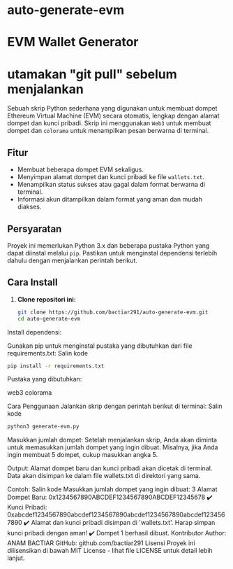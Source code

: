 # auto-generate-evm
# EVM Wallet Generator
# utamakan "git pull" sebelum menjalankan
Sebuah skrip Python sederhana yang digunakan untuk membuat dompet Ethereum Virtual Machine (EVM) secara otomatis, lengkap dengan alamat dompet dan kunci pribadi. Skrip ini menggunakan `Web3` untuk membuat dompet dan `colorama` untuk menampilkan pesan berwarna di terminal.

## Fitur

- Membuat beberapa dompet EVM sekaligus.
- Menyimpan alamat dompet dan kunci pribadi ke file `wallets.txt`.
- Menampilkan status sukses atau gagal dalam format berwarna di terminal.
- Informasi akun ditampilkan dalam format yang aman dan mudah diakses.

## Persyaratan

Proyek ini memerlukan Python 3.x dan beberapa pustaka Python yang dapat diinstal melalui `pip`. Pastikan untuk menginstal dependensi terlebih dahulu dengan menjalankan perintah berikut.

## Cara Install

1. **Clone repositori ini:**

   ```bash
   git clone https://github.com/bactiar291/auto-generate-evm.git
   cd auto-generate-evm
   ```
Install dependensi:

Gunakan pip untuk menginstal pustaka yang dibutuhkan dari file requirements.txt:
Salin kode

```bash
pip install -r requirements.txt
```
Pustaka yang dibutuhkan:

web3
colorama

Cara Penggunaan
Jalankan skrip dengan perintah berikut di terminal:
Salin kode

```bash
python3 generate-evm.py
```
Masukkan jumlah dompet:
Setelah menjalankan skrip, Anda akan diminta untuk memasukkan jumlah dompet yang ingin dibuat. Misalnya, jika Anda ingin membuat 5 dompet, cukup masukkan angka 5.

Output:
Alamat dompet baru dan kunci pribadi akan dicetak di terminal.
Data akan disimpan ke dalam file wallets.txt di direktori yang sama.

Contoh:
Salin kode
Masukkan jumlah dompet yang ingin dibuat: 3
Alamat Dompet Baru: 0x1234567890ABCDEF1234567890ABCDEF12345678 ✔️
Kunci Pribadi: 0xabcdef1234567890abcdef1234567890abcdef1234567890abcdef1234567890 ✔️
Alamat dan kunci pribadi disimpan di 'wallets.txt'. Harap simpan kunci pribadi dengan aman! ✔️
Dompet 1 berhasil dibuat.
Kontributor
Author: ANAM BACTIAR
GitHub: github.com/bactiar291
Lisensi
Proyek ini dilisensikan di bawah MIT License - lihat file LICENSE untuk detail lebih lanjut.


